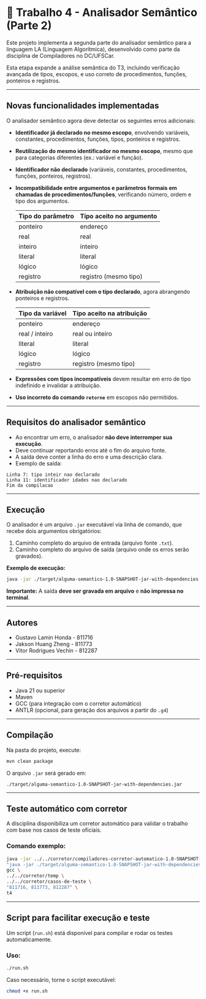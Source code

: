 
# 📘 Trabalho 4 - Analisador Semântico (Parte 2)

Este projeto implementa a segunda parte do analisador semântico para a linguagem LA (Linguagem Algorítmica), desenvolvido como parte da disciplina de Compiladores no DC/UFSCar.  

Esta etapa expande a análise semântica do T3, incluindo verificação avançada de tipos, escopos, e uso correto de procedimentos, funções, ponteiros e registros.

---

## Novas funcionalidades implementadas

O analisador semântico agora deve detectar os seguintes erros adicionais:

- **Identificador já declarado no mesmo escopo**, envolvendo variáveis, constantes, procedimentos, funções, tipos, ponteiros e registros.
- **Reutilização do mesmo identificador no mesmo escopo**, mesmo que para categorias diferentes (ex.: variável e função).
- **Identificador não declarado** (variáveis, constantes, procedimentos, funções, ponteiros, registros).
- **Incompatibilidade entre argumentos e parâmetros formais em chamadas de procedimentos/funções**, verificando número, ordem e tipo dos argumentos.
  
  | Tipo do parâmetro | Tipo aceito no argumento |
  |-------------------|-------------------------|
  | ponteiro          | endereço                |
  | real              | real                    |
  | inteiro           | inteiro                 |
  | literal           | literal                 |
  | lógico            | lógico                  |
  | registro          | registro (mesmo tipo)   |

- **Atribuição não compatível com o tipo declarado**, agora abrangendo ponteiros e registros.

  | Tipo da variável  | Tipo aceito na atribuição             |
  |-------------------|-------------------------------------|
  | ponteiro          | endereço                            |
  | real / inteiro    | real ou inteiro                     |
  | literal           | literal                            |
  | lógico            | lógico                            |
  | registro          | registro (mesmo tipo)               |

- **Expressões com tipos incompatíveis** devem resultar em erro de tipo indefinido e invalidar a atribuição.

- **Uso incorreto do comando `retorne`** em escopos não permitidos.

---

## Requisitos do analisador semântico

- Ao encontrar um erro, o analisador **não deve interromper sua execução**.
- Deve continuar reportando erros até o fim do arquivo fonte.
- A saída deve conter a linha do erro e uma descrição clara.
- Exemplo de saída:

```
Linha 7: tipo inteir nao declarado
Linha 11: identificador idades nao declarado
Fim da compilacao
```

---

## Execução

O analisador é um arquivo `.jar` executável via linha de comando, que recebe dois argumentos obrigatórios:

1. Caminho completo do arquivo de entrada (arquivo fonte `.txt`).
2. Caminho completo do arquivo de saída (arquivo onde os erros serão gravados).

**Exemplo de execução:**

```bash
java -jar ./target/alguma-semantico-1.0-SNAPSHOT-jar-with-dependencies.jar caminho/entrada.txt caminho/saida.txt
```

**Importante:** A saída **deve ser gravada em arquivo** e **não impressa no terminal**.

---

## Autores

- Gustavo Lamin Honda - 811716  
- Jakson Huang Zheng - 811773  
- Vitor Rodrigues Vechin - 812287  

---

## Pré-requisitos

- Java 21 ou superior  
- Maven  
- GCC (para integração com o corretor automático)  
- ANTLR (opcional, para geração dos arquivos a partir do `.g4`)  

---

## Compilação

Na pasta do projeto, execute:

```bash
mvn clean package
```

O arquivo `.jar` será gerado em:

```
./target/alguma-semantico-1.0-SNAPSHOT-jar-with-dependencies.jar
```

---

## Teste automático com corretor

A disciplina disponibiliza um corretor automático para validar o trabalho com base nos casos de teste oficiais.

### Comando exemplo:

```bash
java -jar ../../corretor/compiladores-corretor-automatico-1.0-SNAPSHOT-jar-with-dependencies.jar \
"java -jar ./target/alguma-semantico-1.0-SNAPSHOT-jar-with-dependencies.jar" \
gcc \
../../corretor/temp \
../../corretor/casos-de-teste \
"811716, 811773, 812287" \
t4
```

---

## Script para facilitar execução e teste

Um script (`run.sh`) está disponível para compilar e rodar os testes automaticamente.

### Uso:

```bash
./run.sh
```

Caso necessário, torne o script executável:

```bash
chmod +x run.sh
```